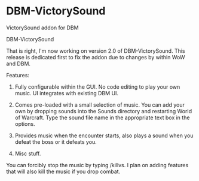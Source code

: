 # DBM-VictorySound
VictorySound addon for DBM

DBM-VictorySound

That is right, I'm now working on version 2.0 of DBM-VictorySound.  This release is dedicated first to fix the addon due to changes by within WoW and DBM.

Features:

1) Fully configurable within the GUI.  No code editing to play your own music.  UI integrates with existing DBM UI.

2) Comes pre-loaded with a small selection of music.  You can add your own by dropping sounds into the Sounds directory and restarting World of Warcraft. Type the sound file name in the appropriate text box in the options.

3) Provides music when the encounter starts, also plays a sound when you defeat the boss or it defeats you.

4) Misc stuff.


You can forcibly stop the music by typing /killvs.  I plan on adding features that will also kill the music if you drop combat.
